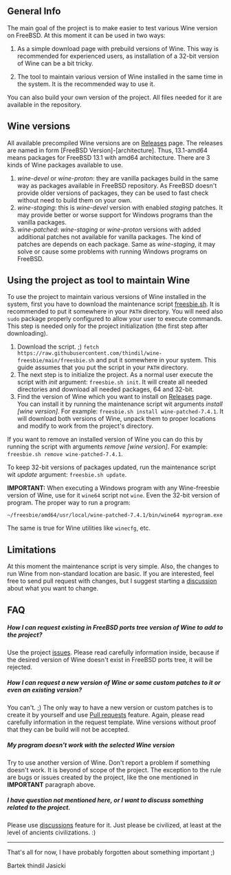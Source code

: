## General Info

The main goal of the project is to make easier to test various Wine version on
FreeBSD. At this moment it can be used in two ways:

1. As a simple download page with prebuild versions of Wine. This way is
   recommended for experienced users, as installation of a 32-bit version of
   Wine can be a bit tricky.

2. The tool to maintain various version of Wine installed in the same time in
   the system. It is the recommended way to use it.

You can also build your own version of the project. All files needed for it are
available in the repository.

## Wine versions

All available precompiled Wine versions are on [Releases](https://github.com/thindil/wine-freesbie/releases)
page. The releases are named in form [FreeBSD Version]-[architecture]. Thus,
13.1-amd64 means packages for FreeBSD 13.1 with amd64 architecture. There are 3
kinds of Wine packages available to use.

1. *wine-devel* or *wine-proton*: they are vanilla packages build in the same
   way as packages available in FreeBSD repository. As FreeBSD doesn't provide
   older versions of packages, they can be used to fast check without need to
   build them on your own.
2. *wine-staging*: this is *wine-devel* version with enabled *staging* patches.
   It may provide better or worse support for Windows programs than the vanilla
   packages.
3. *wine-patched*: *wine-staging* or *wine-proton* versions with added additional
   patches not available for vanilla packages. The kind of patches are depends
   on each package. Same as *wine-staging*, it may solve or cause some problems
   with running Windows programs on FreeBSD.

## Using the project as tool to maintain Wine

To use the project to maintain various versions of Wine installed in the
system, first you have to download the maintenance script [freesbie.sh](https://raw.githubusercontent.com/thindil/wine-freesbie/main/freesbie.sh).
It is recommended to put it somewhere in your `PATH` directory. You will need
also `sudo` package properly configured to allow your user to execute commands.
This step is needed only for the project initialization (the first step after
downloading).

1. Download the script. ;) `fetch https://raw.githubusercontent.com/thindil/wine-freesbie/main/freesbie.sh`
   and put it somewhere in your system. This guide assumes that you put the
   script in your `PATH` directory.
2. The next step is to initialize the project. As a normal user execute the
   script with *init* argument: `freesbie.sh init`. It will create all needed
   directories and download all needed packages, 64 and 32-bit.
3. Find the version of Wine which you want to install on [Releases](https://github.com/thindil/wine-freesbie/releases)
   page. You can install it by running the maintenance script wit arguments
   *install [wine version]*. For example: `freesbie.sh install
   wine-patched-7.4.1`. It will download both versions of Wine, unpack them to
   proper locations and modify to work from the project's directory.

If you want to remove an installed version of Wine you can do this by running
the script with arguments *remove [wine version]*. For example: `freesbie.sh
remove wine-patched-7.4.1`.

To keep 32-bit versions of packages updated, run the maintenance script wit
*update* argument: `freesbie.sh update`.

**IMPORTANT:** When executing a Windows program with any Wine-freesbie version
of Wine, use for it `wine64` script not `wine`. Even the 32-bit version of
program. The proper way to run a program:

`~/freesbie/amd64/usr/local/wine-patched-7.4.1/bin/wine64 myprogram.exe`

The same is true for Wine utilities like `winecfg`, etc.

## Limitations

At this moment the maintenance script is very simple. Also, the changes to run
Wine from non-standard location are basic. If you are interested, feel free to
send pull request with changes, but I suggest starting a [discussion](https://github.com/thindil/wine-freesbie/discussions)
about what you want to change.

## FAQ

##### How I can request existing in FreeBSD ports tree version of Wine to add to the project?

Use the project [issues](https://github.com/thindil/wine-freesbie/issues/new?assignees=&labels=&template=version-request.md&title=%5BNew+version%5D).
Please read carefully information inside, because if the desired version of
Wine doesn't exist in FreeBSD ports tree, it will be rejected.

##### How I can request a new version of Wine or some custom patches to it or even an existing version?

You can't. ;) The only way to have a new version or custom patches is to create
it by yourself and use [Pull requests](https://github.com/thindil/wine-freesbie/pulls)
feature. Again, please read carefully information in the request template. Wine
versions without proof that they can be build will not be accepted.

##### My program doesn't work with the selected Wine version

Try to use another version of Wine. Don't report a problem if something doesn't
work. It is beyond of scope of the project. The exception to the rule are
bugs or issues created by the project, like the one mentioned in **IMPORTANT**
paragraph above.

##### I have question not mentioned here, or I want to discuss something related to the project.

Please use [discussions](https://github.com/thindil/wine-freesbie/discussions)
feature for it. Just please be civilized, at least at the level of ancients
civilizations. :)

---
That's all for now, I have probably forgotten about something important ;)

Bartek thindil Jasicki
